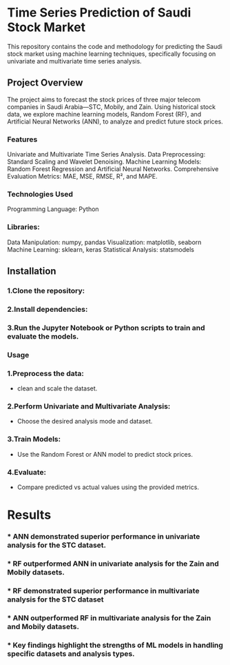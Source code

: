 # Time Series Prediction of Saudi Stock Market

This repository contains the code and methodology for predicting the Saudi stock market using machine learning techniques, specifically focusing on univariate and multivariate time series analysis.

## Project Overview
The project aims to forecast the stock prices of three major telecom companies in Saudi Arabia—STC, Mobily, and Zain. Using historical stock data, we explore machine learning models, Random Forest (RF), and Artificial Neural Networks (ANN), to analyze and predict future stock prices.

### Features
Univariate and Multivariate Time Series Analysis.
Data Preprocessing: Standard Scaling and Wavelet Denoising.
Machine Learning Models: Random Forest Regression and Artificial Neural Networks.
Comprehensive Evaluation Metrics: MAE, MSE, RMSE, R², and MAPE.
### Technologies Used
Programming Language: Python
### Libraries:
Data Manipulation: numpy, pandas
Visualization: matplotlib, seaborn
Machine Learning: sklearn, keras
Statistical Analysis: statsmodels
## Installation
### 1.Clone the repository:
### 2.Install dependencies:
### 3.Run the Jupyter Notebook or Python scripts to train and evaluate the models.
### Usage
### 1.Preprocess the data:
* clean and scale the dataset.
### 2.Perform Univariate and Multivariate Analysis:
* Choose the desired analysis mode and dataset.
### 3.Train Models:
* Use the Random Forest or ANN model to predict stock prices.
### 4.Evaluate:
* Compare predicted vs actual values using the provided metrics.
# Results
### * ANN demonstrated superior performance in univariate analysis for the STC dataset.
### * RF outperformed ANN in univariate analysis for the Zain and Mobily datasets.
### * RF demonstrated superior performance in multivariate analysis for the STC dataset
### * ANN outperformed RF in multivariate analysis for the Zain and Mobily datasets.
### * Key findings highlight the strengths of ML models in handling specific datasets and analysis types.

